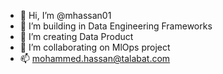 - 👋 Hi, I’m @mhassan01
- 👀 I’m building in Data Engineering Frameworks
- 🌱 I’m creating Data Product
- 💞️ I’m  collaborating on MlOps project
- 📫 mohammed.hassan@talabat.com

<!---
mhassan01/mhassan01 is a ✨ special ✨ repository because its `README.md` (this file) appears on your GitHub profile.
You can click the Preview link to take a look at your changes.
--->
